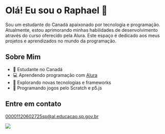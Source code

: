 # Olá! Eu sou o Raphael 👋

Sou um estudante do Canadá apaixonado por tecnologia e programação. Atualmente, estou aprimorando minhas habilidades de desenvolvimento através do curso oferecido pela Alura. Este espaço é dedicado aos meus projetos e aprendizados no mundo da programação.

## Sobre Mim

- 📖 Estudante no Canadá
- 💻 Aprendendo programação com [Alura](https://www.alura.com.br)
- 🌱 Explorando novas tecnologias e frameworks
- 🚀 Programando jogos pelo Scratch e p5.js

## Entre em contato

00001120602725sp@al.educacao.sp.gov.br

![](https://media1.tenor.com/m/QFqiVgo0CNIAAAAC/look-at-aurum-dog-aurum-so-cute.gif)

